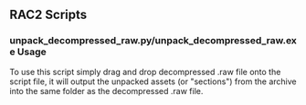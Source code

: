 ## RAC2 Scripts

### unpack_decompressed_raw.py/unpack_decompressed_raw.exe Usage
To use this script simply drag and drop decompressed .raw file onto the script file, it will output the unpacked assets (or "sections") from the archive into the same folder as the decompressed .raw file.
